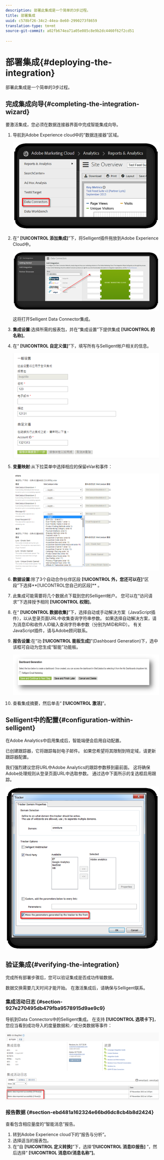 ```yaml
---
description: 部署此集成是一个简单的3步过程。
title: 部署集成
uuid: c578bf26-34c2-44ea-8e60-2990273f8659
translation-type: tm+mt
source-git-commit: a02fb674ea71a05e085c8e9b2dc4460f62f2cd51

---
```



# 部署集成{#deploying-the-integration}

部署此集成是一个简单的3步过程。

## 完成集成向导{#completing-the-integration-wizard}

要激活集成，您必须在数据连接器界面中完成智能集成向导。

1. 导航到Adobe Experience cloud中的“数据连接器”区域。

   ![](assets/selligent-data_connectors.png)

1. 在“ **[!UICONTROL 添加集成]**”下，将Selligent插件拖放到Adobe Experience Cloud中。

   ![](assets/selligent-add_integration.png)

   这将打开Selligent Data Connector集成。

1. **集成设置**:选择所需的报表包，并在“集成设置”下提供集成 **[!UICONTROL 的名称]**。

1. 在“ **[!UICONTROL 自定义值]**”下，填写所有与Selligent帐户相关的信息。

   ![](assets/selligent-general_settings.png)

1. **变量映射**:从下拉菜单中选择相应的保留eVar和事件：

   ![](assets/selligent-variables.png)

1. **数据设置**:除了3个自动合作伙伴区段 **[!UICONTROL 外，您还可以在]**“区段”下选择**[!UICONTROL &#x200B;您自己的区段]** 。

1. 此集成可能需要将几个数据点下载到您的Selligent帐户。 您可以在“访问请求”下选择授予相同 **[!UICONTROL 权限]**。
1. 在“ **[!UICONTROL 数据收集]**”下，选择自动或手动解决方案（JavaScript插件），以从登录页面URL中收集查询字符串参数。 如果选择自动解决方案，请为消息ID和收件人ID输入查询字符串参数（分别为MID和RID）。 有关JavaScript插件，请与Adobe顾问联系。
1. **报告设置**:在“功 **[!UICONTROL 能板生成]**”(Dashboard Generation)下，选中该框可自动为您生成“智能”功能板。

   ![](assets/selligent-report_settings.png)

1. 查看集成摘要，然后单击“ **[!UICONTROL 激活]**”。

## Selligent中的配置{#configuration-within-selligent}

在Adobe Analytics中启用集成后，智能端便会启用自动配置。

已创建跟踪器，它将跟踪每封电子邮件。 如果您希望将其限制到特定域，请更新跟踪器配置。

我们强烈建议您将URL中Adobe Analytics的跟踪参数移到最前面。 这将确保Adobe处理规则从登录页面URL中选取参数。 通过选中下面所示的复选框启用跟踪。

![](assets/selligent-tracker.png)

## 验证集成{#verifying-the-integration}

完成所有部署步骤后，您可以验证集成是否成功传输数据。

数据交换需要几天时间才能开始。 在激活集成后，请确保与Selligent联系。

### 集成活动日志 {#section-927e270495db479fba9578915d9ae9c9}

导航到Data Connectors中的Selligent集成。 在支持 **[!UICONTROL 选项卡下]**，您应当看到成功导入的度量数据和／或分类数据等事件：

![](assets/selligent-verifying.png)

### 报告数据 {#section-ebd481a162324e66bd6dc8cb4b8d2424}

查看包含相应量度的“智能消息”报告。

1. 转到Adobe Experience cloud下的“报告与分析”。
1. 选择适当的报表包。
1. 在“自 **[!UICONTROL 定义转换]**”下，选择“**[!UICONTROL &#x200B;消息ID报告]** ”，然后选择“ **[!UICONTROL 消息ID/消息名称”]**。
